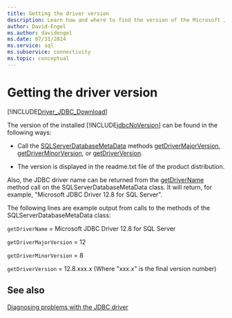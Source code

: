 ```yaml
---
title: Getting the driver version
description: Learn how and where to find the version of the Microsoft JDBC Driver for SQL Server.
author: David-Engel
ms.author: davidengel
ms.date: 07/31/2024
ms.service: sql
ms.subservice: connectivity
ms.topic: conceptual
---
```

# Getting the driver version

[!INCLUDE[Driver_JDBC_Download](../../includes/driver_jdbc_download.md)]

The version of the installed [!INCLUDE[jdbcNoVersion](../../includes/jdbcnoversion_md.md)] can be found in the following ways:

- Call the [SQLServerDatabaseMetaData](reference/sqlserverdatabasemetadata-class.md) methods [getDriverMajorVersion](reference/getdrivermajorversion-method-sqlserverdatabasemetadata.md), [getDriverMinorVersion](reference/getdriverminorversion-method-sqlserverdatabasemetadata.md), or [getDriverVersion](reference/getdriverversion-method-sqlserverdatabasemetadata.md).

- The version is displayed in the readme.txt file of the product distribution.

Also, the JDBC driver name can be returned from the [getDriverName](reference/getdrivername-method-sqlserverdatabasemetadata.md) method call on the SQLServerDatabaseMetaData class. It will return, for example, "Microsoft JDBC Driver 12.8 for SQL Server".

The following lines are example output from calls to the methods of the SQLServerDatabaseMetaData class:

`getDriverName` = Microsoft JDBC Driver 12.8 for SQL Server

`getDriverMajorVersion` = 12

`getDriverMinorVersion` = 8

`getDriverVersion` = 12.8.xxx.x (Where "xxx.x" is the final version number)

## See also

[Diagnosing problems with the JDBC driver](diagnosing-problems-with-the-jdbc-driver.md)
